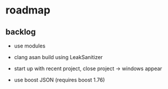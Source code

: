 # roadmap

## backlog
- use modules
- clang asan build using LeakSanitizer

- start up with recent project, close project
  -> windows appear
- use boost JSON (requires boost 1.76)
